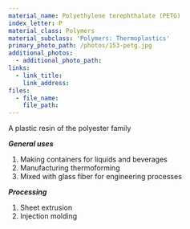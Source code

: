```yaml
---
material_name: Polyethylene terephthalate (PETG)
index_letter: P
material_class: Polymers
material_subclass: 'Polymers: Thermoplastics'
primary_photo_path: /photos/153-petg.jpg
additional_photos:
  - additional_photo_path:
links:
  - link_title:
    link_address:
files:
  - file_name:
    file_path:
---
```



A plastic resin of the polyester family

***General uses***

1. Making containers for liquids and beverages
2. Manufacturing thermoforming
3. Mixed with glass fiber for engineering processes


***Processing***

1. Sheet extrusion
2. Injection molding
